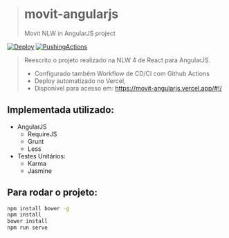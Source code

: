 > # movit-angularjs
> Movit NLW in AngularJS project

[![Deploy](https://github.com/DaniloRomano/movit-angularjs/actions/workflows/workflow.yml/badge.svg?event=workflow_dispatch)](https://github.com/DaniloRomano/movit-angularjs/actions/workflows/workflow.yml)
[![PushingActions](https://github.com/DaniloRomano/movit-angularjs/actions/workflows/pushing.yml/badge.svg?branch=main)](https://github.com/DaniloRomano/movit-angularjs/actions/workflows/pushing.yml)

> Reescrito o projeto realizado na NLW 4 de React para AngularJS.
> - Configurado também Workflow de CD/CI com Github Actions
> - Deploy automatizado no Vercel,
> - Disponível para acesso em: https://movit-angularjs.vercel.app/#!/

## Implementada utilizado: ##

- AngularJS
  - RequireJS
  - Grunt
  - Less
- Testes Unitários:
  - Karma
  - Jasmine

## Para rodar o projeto: ##

```bash
npm install bower -g
npm install
bower install
npm run serve
```
